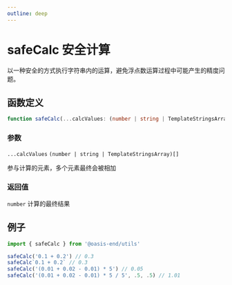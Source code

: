 ```yaml
---
outline: deep
---
```


# safeCalc 安全计算

以一种安全的方式执行字符串内的运算，避免浮点数运算过程中可能产生的精度问题。

## 函数定义

```typescript
function safeCalc(...calcValues: (number | string | TemplateStringsArray)[]): number
```

### 参数

`...calcValues` `(number | string | TemplateStringsArray)[]`

参与计算的元素，多个元素最终会被相加

### 返回值

`number` 计算的最终结果

## 例子

```ts
import { safeCalc } from '@oasis-end/utils'

safeCalc('0.1 + 0.2') // 0.3
safeCalc`0.1 + 0.2` // 0.3
safeCalc('(0.01 + 0.02 - 0.01) * 5') // 0.05
safeCalc('(0.01 + 0.02 - 0.01) * 5 / 5', .5, .5) // 1.01
```

